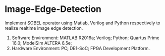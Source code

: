 # Image-Edge-Detection
Implement SOBEL operator using Matlab, Verilog and Python respectively to realize realtime image edge detection.  
1. Software Environment: MATLAB R2016a; Verilog; Python; Quartus Prime 16.0; ModelSim ALTERA 6.5e;  
2. Hardware Environment: PC; DE1-SoC; FPGA Development Platform.
